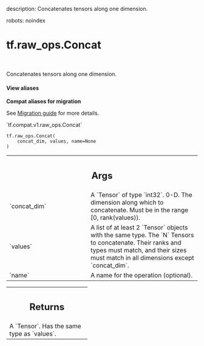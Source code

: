 description: Concatenates tensors along one dimension.

robots: noindex

# tf.raw_ops.Concat

<!-- Insert buttons and diff -->

<table class="tfo-notebook-buttons tfo-api nocontent" align="left">

</table>



Concatenates tensors along one dimension.

<section class="expandable">
  <h4 class="showalways">View aliases</h4>
  <p>
<b>Compat aliases for migration</b>
<p>See
<a href="https://www.tensorflow.org/guide/migrate">Migration guide</a> for
more details.</p>
<p>`tf.compat.v1.raw_ops.Concat`</p>
</p>
</section>

<pre class="devsite-click-to-copy prettyprint lang-py tfo-signature-link">
<code>tf.raw_ops.Concat(
    concat_dim, values, name=None
)
</code></pre>



<!-- Placeholder for "Used in" -->


<!-- Tabular view -->
 <table class="responsive fixed orange">
<colgroup><col width="214px"><col></colgroup>
<tr><th colspan="2"><h2 class="add-link">Args</h2></th></tr>

<tr>
<td>
`concat_dim`
</td>
<td>
A `Tensor` of type `int32`.
0-D.  The dimension along which to concatenate.  Must be in the
range [0, rank(values)).
</td>
</tr><tr>
<td>
`values`
</td>
<td>
A list of at least 2 `Tensor` objects with the same type.
The `N` Tensors to concatenate. Their ranks and types must match,
and their sizes must match in all dimensions except `concat_dim`.
</td>
</tr><tr>
<td>
`name`
</td>
<td>
A name for the operation (optional).
</td>
</tr>
</table>



<!-- Tabular view -->
 <table class="responsive fixed orange">
<colgroup><col width="214px"><col></colgroup>
<tr><th colspan="2"><h2 class="add-link">Returns</h2></th></tr>
<tr class="alt">
<td colspan="2">
A `Tensor`. Has the same type as `values`.
</td>
</tr>

</table>

